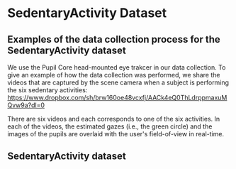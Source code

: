 # SedentaryActivity Dataset

## Examples of the data collection process for the SedentaryActivity dataset
We use the Pupil Core head-mounted eye trakcer in our data collection. To give an example of how the data collection was performed, we share the videos that are captured by the scene camera when a subject is performing the six sedentary activities: https://www.dropbox.com/sh/brw160oe48vcxfj/AACk4eQ0ThLdrppmaxuMQvw9a?dl=0

There are six videos and each corresponds to one of the six activities. In each of the videos, the estimated gazes (i.e., the green circle) and the images of the pupils are overlaid with the user's field-of-view in real-time. 

## SedentaryActivity dataset
